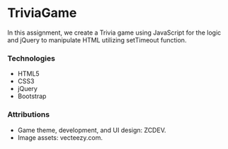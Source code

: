 # TriviaGame

In this assignment, we create a Trivia game using JavaScript for the logic and jQuery to manipulate HTML utilizing setTimeout function.

### Technologies

* HTML5
* CSS3
* jQuery
* Bootstrap

### Attributions

* Game theme, development, and UI design: ZCDEV.
* Image assets: vecteezy.com.